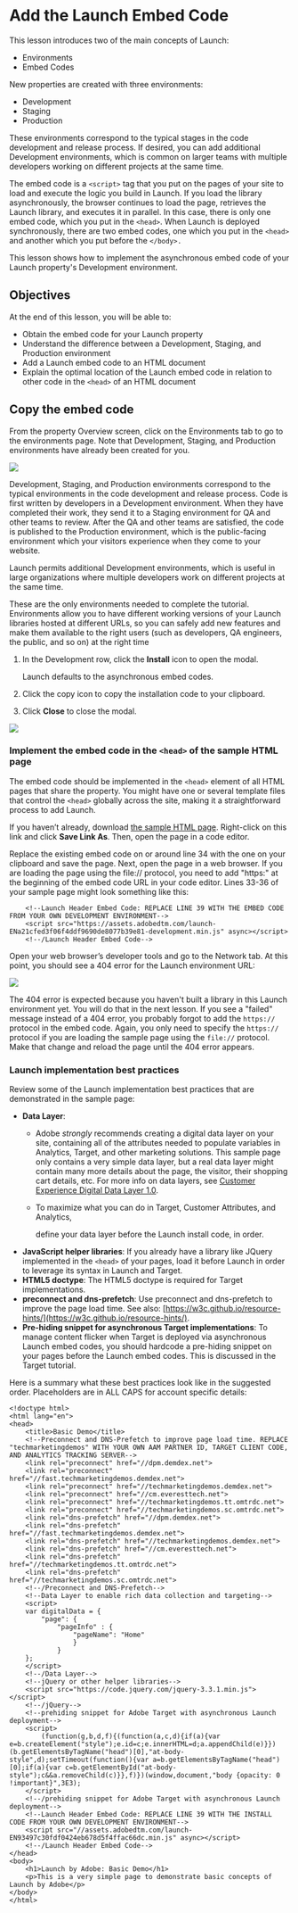 # Add the Launch Embed Code

This lesson introduces two of the main concepts of Launch:

* Environments
* Embed Codes

New properties are created with three environments:

* Development
* Staging
* Production

These environments correspond to the typical stages in the code development and release process. If desired, you can add additional Development environments, which is common on larger teams with multiple developers working on different projects at the same time.

The embed code is a `<script>` tag that you put on the pages of your site to load and execute the logic you build in Launch. If you load the library asynchronously, the browser continues to load the page, retrieves the Launch library, and executes it in parallel. In this case, there is only one embed code, which you put in the `<head>`. When Launch is deployed synchronously, there are two embed codes, one which you put in the `<head>` and another which you put before the `</body>.`

This lesson shows how to implement the asynchronous embed code of your Launch property's Development environment.

## Objectives

At the end of this lesson, you will be able to:

* Obtain the embed code for your Launch property
* Understand the difference between a Development, Staging, and Production environment
* Add a Launch embed code to an HTML document
* Explain the optimal location of the Launch embed code in relation to other code in the `<head>` of an HTML document

## Copy the embed code

From the property Overview screen, click on the Environments tab to go to the environments page. Note that Development, Staging, and Production environments have already been created for you.

![](../../.gitbook/assets/launch-environments.png)

Development, Staging, and Production environments correspond to the typical environments in the code development and release process. Code is first written by developers in a Development environment. When they have completed their work, they send it to a Staging environment for QA and other teams to review. After the QA and other teams are satisfied, the code is published to the Production environment, which is the public-facing environment which your visitors experience when they come to your website.

Launch permits additional Development environments, which is useful in large organizations where multiple developers work on different projects at the same time.

These are the only environments needed to complete the tutorial. Environments allow you to have different working versions of your Launch libraries hosted at different URLs, so you can safely add new features and make them available to the right users \(such as developers, QA engineers, the public, and so on\) at the right time

1. In the Development row, click the **Install** icon to open the modal.

   Launch defaults to the asynchronous embed codes.

2. Click the copy icon to copy the installation code to your clipboard.
3. Click **Close** to close the modal.

![](../../.gitbook/assets/launch-copyinstallcode.png)

### Implement the embed code in the `<head>` of the sample HTML page   <a id="implement-the-install-code-in-the-head-of-the-sample-site"></a>

The embed code should be implemented in the `<head>` element of all HTML pages that share the property. You might have one or several template files that control the `<head>` globally across the site, making it a straightforward process to add Launch.

If you haven’t already, download [the sample HTML page](https://www.enablementadobe.com/multi/web/basic-sample.html). Right-click on this link and click **Save Link As**. Then, open the page in a code editor.

Replace the existing embed code on or around line 34 with the one on your clipboard and save the page. Next, open the page in a web browser. If you are loading the page using the file:// protocol, you need to add "https:" at the beginning of the embed code URL in your code editor. Lines 33-36 of your sample page might look something like this:

```text
    <!--Launch Header Embed Code: REPLACE LINE 39 WITH THE EMBED CODE FROM YOUR OWN DEVELOPMENT ENVIRONMENT-->
    <script src="https://assets.adobedtm.com/launch-ENa21cfed3f06f4ddf9690de8077b39e81-development.min.js" async></script>
    <!--/Launch Header Embed Code-->
```

Open your web browser’s developer tools and go to the Network tab. At this point, you should see a 404 error for the Launch environment URL:

![](../../.gitbook/assets/samplepage-404.png)

The 404 error is expected because you haven't built a library in this Launch environment yet. You will do that in the next lesson. If you see a "failed" message instead of a 404 error, you probably forgot to add the `https://` protocol in the embed code. Again, you only need to specify the `https://` protocol if you are loading the sample page using the `file://` protocol. Make that change and reload the page until the 404 error appears.

### Launch implementation best practices

Review some of the Launch implementation best practices that are demonstrated in the sample page:

* **Data Layer**:
  * Adobe _strongly_ recommends creating a digital data layer on your site, containing all of the attributes needed to populate variables in Analytics, Target, and other marketing solutions. This sample page only contains a very simple data layer, but a real data layer might contain many more details about the page, the visitor, their shopping cart details, etc. For more info on data layers, see [Customer Experience Digital Data Layer 1.0](https://www.w3.org/2013/12/ceddl-201312.pdf).
  * To maximize what you can do in Target, Customer Attributes, and Analytics,

    define your data layer before the Launch install code, in order.
* **JavaScript helper libraries**: If you already have a library like JQuery implemented in the `<head>` of your pages, load it before Launch in order to leverage its syntax in Launch and Target.
* **HTML5 doctype**: The HTML5 doctype is required for Target implementations.
* **preconnect and dns-prefetch**: Use preconnect and dns-prefetch to improve the page load time. See also: [https://w3c.github.io/resource-hints/](https://w3c.github.io/resource-hints/).
* **Pre-hiding snippet for asynchronous Target implementations**: To manage content flicker when Target is deployed via asynchronous Launch embed codes, you should hardcode a pre-hiding snippet on your pages before the Launch embed codes. This is discussed in the Target tutorial.

Here is a summary what these best practices look like in the suggested order. Placeholders are in ALL CAPS for account specific details:

```markup
<!doctype html>
<html lang="en">
<head>
    <title>Basic Demo</title>
    <!--Preconnect and DNS-Prefetch to improve page load time. REPLACE "techmarketingdemos" WITH YOUR OWN AAM PARTNER ID, TARGET CLIENT CODE, AND ANALYTICS TRACKING SERVER-->
    <link rel="preconnect" href="//dpm.demdex.net">
    <link rel="preconnect" href="//fast.techmarketingdemos.demdex.net">
    <link rel="preconnect" href="//techmarketingdemos.demdex.net">
    <link rel="preconnect" href="//cm.everesttech.net">
    <link rel="preconnect" href="//techmarketingdemos.tt.omtrdc.net">
    <link rel="preconnect" href="//techmarketingdemos.sc.omtrdc.net">
    <link rel="dns-prefetch" href="//dpm.demdex.net">
    <link rel="dns-prefetch" href="//fast.techmarketingdemos.demdex.net">
    <link rel="dns-prefetch" href="//techmarketingdemos.demdex.net">
    <link rel="dns-prefetch" href="//cm.everesttech.net">
    <link rel="dns-prefetch" href="//techmarketingdemos.tt.omtrdc.net">
    <link rel="dns-prefetch" href="//techmarketingdemos.sc.omtrdc.net">
    <!--/Preconnect and DNS-Prefetch-->
    <!--Data Layer to enable rich data collection and targeting-->
    <script>
    var digitalData = {
        "page": {
            "pageInfo" : {
                "pageName": "Home"
                }
            }
    };
    </script>
    <!--/Data Layer-->
    <!--jQuery or other helper libraries-->
    <script src="https://code.jquery.com/jquery-3.3.1.min.js"></script>
    <!--/jQuery-->
    <!--prehiding snippet for Adobe Target with asynchronous Launch deployment-->
    <script>
        (function(g,b,d,f){(function(a,c,d){if(a){var e=b.createElement("style");e.id=c;e.innerHTML=d;a.appendChild(e)}})(b.getElementsByTagName("head")[0],"at-body-style",d);setTimeout(function(){var a=b.getElementsByTagName("head")[0];if(a){var c=b.getElementById("at-body-style");c&&a.removeChild(c)}},f)})(window,document,"body {opacity: 0 !important}",3E3);
    </script>
    <!--/prehiding snippet for Adobe Target with asynchronous Launch deployment-->
    <!--Launch Header Embed Code: REPLACE LINE 39 WITH THE INSTALL CODE FROM YOUR OWN DEVELOPMENT ENVIRONMENT-->
    <script src="//assets.adobedtm.com/launch-EN93497c30fdf0424eb678d5f4ffac66dc.min.js" async></script>
    <!--/Launch Header Embed Code-->
</head>
<body>
    <h1>Launch by Adobe: Basic Demo</h1>
    <p>This is a very simple page to demonstrate basic concepts of Launch by Adobe</p>
</body>
</html>
```

